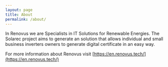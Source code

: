 ```yaml
---
layout: page
title: About
permalink: /about/
---
```


In Renovus we are Specialists in IT Solutions for Renewable Energies. 
The Solarec project aims to generate an solution that allows individual and small business inverters owners to generate digital certificate in an easy way. 

For more information about Renovus visit [https://en.renovus.tech/](https://en.renovus.tech/)